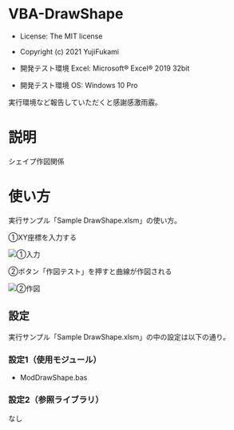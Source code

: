 # VBA-DrawShape
- License: The MIT license

- Copyright (c) 2021 YujiFukami

- 開発テスト環境 Excel: Microsoft® Excel® 2019 32bit 

- 開発テスト環境 OS: Windows 10 Pro

実行環境など報告していただくと感謝感激雨霰。

# 説明
シェイプ作図関係

# 使い方
実行サンプル「Sample DrawShape.xlsm」の使い方。

①XY座標を入力する

![①入力](https://user-images.githubusercontent.com/73621859/133218848-26eba255-ec6c-4a20-862a-3735c4793a69.jpg)

②ボタン「作図テスト」を押すと曲線が作図される

![②作図](https://user-images.githubusercontent.com/73621859/133218872-5b9adb67-db50-4b8f-a2af-250ed0a7b675.jpg)

## 設定
実行サンプル「Sample DrawShape.xlsm」の中の設定は以下の通り。

### 設定1（使用モジュール）

-  ModDrawShape.bas

### 設定2（参照ライブラリ）

なし